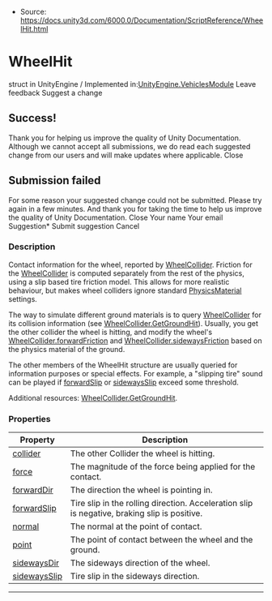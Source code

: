 * Source: https://docs.unity3d.com/6000.0/Documentation/ScriptReference/WheelHit.html

# WheelHit
struct in UnityEngine
/
Implemented in:[UnityEngine.VehiclesModule](https://docs.unity3d.com/6000.0/Documentation/ScriptReference/UnityEngine.VehiclesModule.html)
Leave feedback
Suggest a change
## Success!
Thank you for helping us improve the quality of Unity Documentation. Although we cannot accept all submissions, we do read each suggested change from our users and will make updates where applicable.
Close
## Submission failed
For some reason your suggested change could not be submitted. Please <a>try again</a> in a few minutes. And thank you for taking the time to help us improve the quality of Unity Documentation.
Close
Your name Your email Suggestion* Submit suggestion
Cancel
### Description
Contact information for the wheel, reported by [WheelCollider](https://docs.unity3d.com/6000.0/Documentation/ScriptReference/WheelCollider.html).
Friction for the [WheelCollider](https://docs.unity3d.com/6000.0/Documentation/ScriptReference/WheelCollider.html) is computed separately from the rest of the physics, using a slip based tire friction model. This allows for more realistic behaviour, but makes wheel colliders ignore standard [PhysicsMaterial](https://docs.unity3d.com/6000.0/Documentation/ScriptReference/PhysicsMaterial.html) settings.  
  
The way to simulate different ground materials is to query [WheelCollider](https://docs.unity3d.com/6000.0/Documentation/ScriptReference/WheelCollider.html) for its collision information (see [WheelCollider.GetGroundHit](https://docs.unity3d.com/6000.0/Documentation/ScriptReference/WheelCollider.GetGroundHit.html)). Usually, you get the other collider the wheel is hitting, and modify the wheel's [WheelCollider.forwardFriction](https://docs.unity3d.com/6000.0/Documentation/ScriptReference/WheelCollider-forwardFriction.html) and [WheelCollider.sidewaysFriction](https://docs.unity3d.com/6000.0/Documentation/ScriptReference/WheelCollider-sidewaysFriction.html) based on the physics material of the ground.  
  
The other members of the WheelHit structure are usually queried for information purposes or special effects. For example, a "slipping tire" sound can be played if [forwardSlip](https://docs.unity3d.com/6000.0/Documentation/ScriptReference/WheelHit-forwardSlip.html) or [sidewaysSlip](https://docs.unity3d.com/6000.0/Documentation/ScriptReference/WheelHit-sidewaysSlip.html) exceed some threshold.  
  
Additional resources: [WheelCollider.GetGroundHit](https://docs.unity3d.com/6000.0/Documentation/ScriptReference/WheelCollider.GetGroundHit.html).
### Properties
Property | Description  
---|---  
[collider](https://docs.unity3d.com/6000.0/Documentation/ScriptReference/WheelHit-collider.html) | The other Collider the wheel is hitting.  
[force](https://docs.unity3d.com/6000.0/Documentation/ScriptReference/WheelHit-force.html) | The magnitude of the force being applied for the contact.  
[forwardDir](https://docs.unity3d.com/6000.0/Documentation/ScriptReference/WheelHit-forwardDir.html) | The direction the wheel is pointing in.  
[forwardSlip](https://docs.unity3d.com/6000.0/Documentation/ScriptReference/WheelHit-forwardSlip.html) | Tire slip in the rolling direction. Acceleration slip is negative, braking slip is positive.  
[normal](https://docs.unity3d.com/6000.0/Documentation/ScriptReference/WheelHit-normal.html) | The normal at the point of contact.  
[point](https://docs.unity3d.com/6000.0/Documentation/ScriptReference/WheelHit-point.html) | The point of contact between the wheel and the ground.  
[sidewaysDir](https://docs.unity3d.com/6000.0/Documentation/ScriptReference/WheelHit-sidewaysDir.html) | The sideways direction of the wheel.  
[sidewaysSlip](https://docs.unity3d.com/6000.0/Documentation/ScriptReference/WheelHit-sidewaysSlip.html) | Tire slip in the sideways direction.  
* * *
